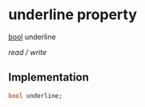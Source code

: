 


# underline property






[bool](https://api.flutter.dev/flutter/dart-core/bool-class.html) underline
  
_read / write_






## Implementation

```dart
bool underline;


```







